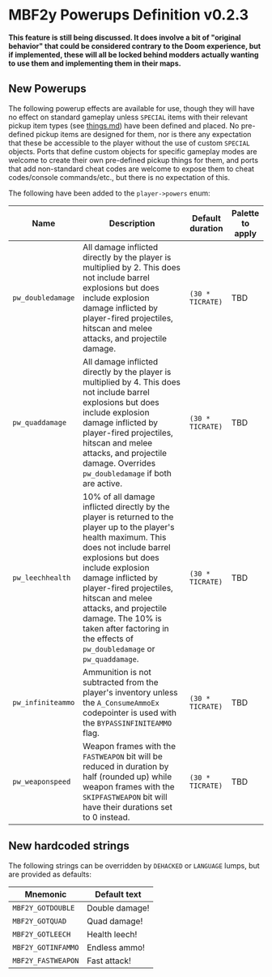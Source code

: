 # MBF2y Powerups Definition v0.2.3

**This feature is still being discussed. It does involve a bit of "original behavior" that could be considered contrary to the Doom experience, but if implemented, these will all be locked behind modders actually wanting to use them and implementing them in their maps.**

## New Powerups

The following powerup effects are available for use, though they will have no effect on standard gameplay unless `SPECIAL` items with their relevant pickup item types (see [things.md](.\things.md)) have been defined and placed. No pre-defined pickup items are designed for them, nor is there any expectation that these be accessible to the player without the use of custom `SPECIAL` objects. Ports that define custom objects for specific gameplay modes are welcome to create their own pre-defined pickup things for them, and ports that add non-standard cheat codes are welcome to expose them to cheat codes/console commands/etc., but there is no expectation of this.

The following have been added to the `player->powers` enum:

| Name              | Description                                                                                                                                                                                                                                                                                                                                                                 | Default duration | Palette to apply |
|-------------------|-----------------------------------------------------------------------------------------------------------------------------------------------------------------------------------------------------------------------------------------------------------------------------------------------------------------------------------------------------------------------------|------------------|------------------|
| `pw_doubledamage` | All damage inflicted directly by the player is multiplied by 2. This does not include barrel explosions but does include explosion damage inflicted by player-fired projectiles, hitscan and melee attacks, and projectile damage.                                                                                                                                          | `(30 * TICRATE)` | TBD              |
| `pw_quaddamage`   | All damage inflicted directly by the player is multiplied by 4. This does not include barrel explosions but does include explosion damage inflicted by player-fired projectiles, hitscan and melee attacks, and projectile damage. Overrides `pw_doubledamage` if both are active.                                                                                          | `(30 * TICRATE)` | TBD              |
| `pw_leechhealth`  | 10% of all damage inflicted directly by the player is returned to the player up to the player's health maximum. This does not include barrel explosions but does include explosion damage inflicted by player-fired projectiles, hitscan and melee attacks, and projectile damage. The 10% is taken after factoring in the effects of `pw_doubledamage` or `pw_quaddamage`. | `(30 * TICRATE)` | TBD              |
| `pw_infiniteammo` | Ammunition is not subtracted from the player's inventory unless the `A_ConsumeAmmoEx` codepointer is used with the `BYPASSINFINITEAMMO` flag.                                                                                                                                                                                                                               | `(30 * TICRATE)` | TBD              |
| `pw_weaponspeed`  | Weapon frames with the `FASTWEAPON` bit will be reduced in duration by half (rounded up) while weapon frames with the `SKIPFASTWEAPON` bit will have their durations set to 0 instead.                                                                                                                                                                                      | `(30 * TICRATE)` | TBD              |


## New hardcoded strings

The following strings can be overridden by `DEHACKED` or `LANGUAGE` lumps, but are provided as defaults:

| Mnemonic           | Default text   |
|--------------------|----------------|
| `MBF2Y_GOTDOUBLE`  | Double damage! |
| `MBF2Y_GOTQUAD`    | Quad damage!   |
| `MBF2Y_GOTLEECH`   | Health leech!  |
| `MBF2Y_GOTINFAMMO` | Endless ammo!  |
| `MBF2Y_FASTWEAPON` | Fast attack!   |
